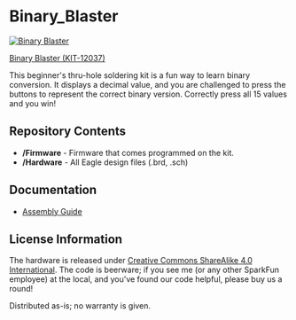Binary_Blaster
==============

[![Binary Blaster](https://cdn.sparkfun.com//assets/parts/8/5/8/5/12037-SparkFun_Binary_Blaster_Kit-02.jpg)](https://www.sparkfun.com/products/12037)

[Binary Blaster (KIT-12037)](https://www.sparkfun.com/products/12037)

This beginner's thru-hole soldering kit is a fun way to learn binary conversion. It displays a decimal value, 
and you are challenged to press the buttons to represent the correct binary version. Correctly press all 15 
values and you win!


Repository Contents
-------------------

* **/Firmware** - Firmware that comes programmed on the kit.
* **/Hardware** - All Eagle design files (.brd, .sch)

Documentation
-------------------
* [Assembly Guide](https://learn.sparkfun.com/tutorials/binary-blaster-assembly-guide)


License Information
-------------------
The hardware is released under [Creative Commons ShareAlike 4.0 International](https://creativecommons.org/licenses/by-sa/4.0/).
The code is beerware; if you see me (or any other SparkFun employee) at the local, and you've found our code helpful, please buy us a round!

Distributed as-is; no warranty is given.
